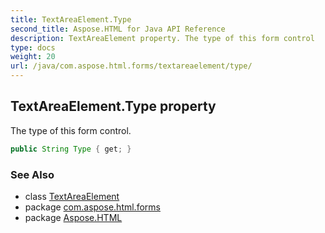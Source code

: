 ```yaml
---
title: TextAreaElement.Type
second_title: Aspose.HTML for Java API Reference
description: TextAreaElement property. The type of this form control
type: docs
weight: 20
url: /java/com.aspose.html.forms/textareaelement/type/
---
```

## TextAreaElement.Type property

The type of this form control.

```java
public String Type { get; }
```

### See Also

* class [TextAreaElement](../)
* package [com.aspose.html.forms](../../textareaelement/)
* package [Aspose.HTML](../../../)
